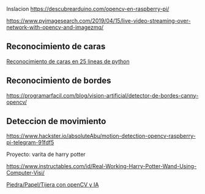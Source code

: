 Inslacion https://descubrearduino.com/opencv-en-raspberry-pi/

https://www.pyimagesearch.com/2019/04/15/live-video-streaming-over-network-with-opencv-and-imagezmq/

## Reconocimiento de caras

[Reconocimiento de caras en 25 lineas de python](https://realpython.com/face-recognition-with-python/)

## Reconocimiento de bordes

https://programarfacil.com/blog/vision-artificial/detector-de-bordes-canny-opencv/

## Deteccion de movimiento

https://www.hackster.io/absoluteAbu/motion-detection-opencv-raspberry-pi-telegram-91fdf5

Proyecto: varita de harry potter

https://www.instructables.com/id/Real-Working-Harry-Potter-Wand-Using-Computer-Visi/

[Piedra/Papel/Tijera con openCV y IA](https://www.hackster.io/310178/rock-paper-scissor-ai-e98cfa)

